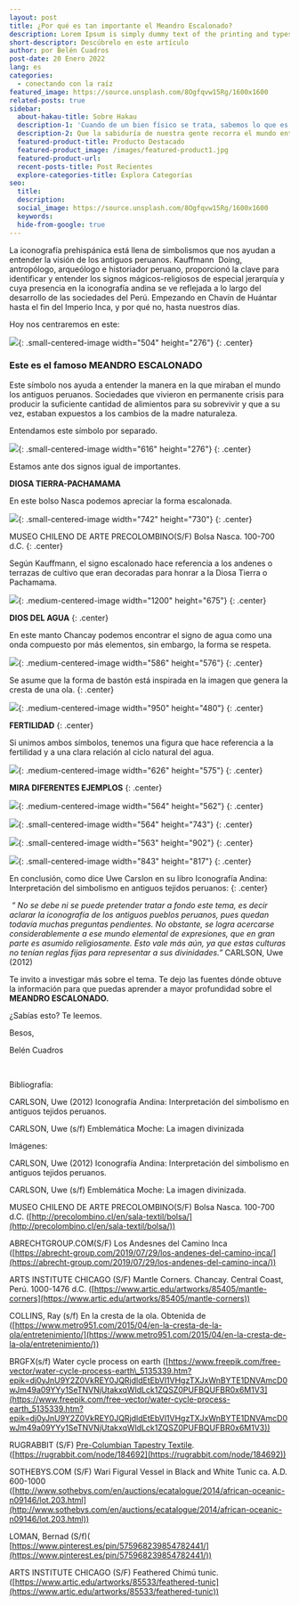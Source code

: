 ```yaml
---
layout: post
title: ¿Por qué es tan importante el Meandro Escalonado?
description: Lorem Ipsum is simply dummy text of the printing and typesetting industry.
short-descriptor: Descúbrelo en este artículo
author: por Belén Cuadros
post-date: 20 Enero 2022
lang: es
categories:
  - conectando con la raíz
featured_image: https://source.unsplash.com/8Ogfqvw15Rg/1600x1600
related-posts: true
sidebar:
  about-hakau-title: Sobre Hakau
  description-1: 'Cuando de un bien físico se trata, sabemos lo que es necesario para poder heredar. Pero cuando de un saber hablamos, necesitamos concretamente una sola cosa: escuchar.'
  description-2: Que la sabiduría de nuestra gente recorra el mundo entero, que lo que es realmente importante encuentre siempre alguien para viajar a través del tiempo y el espacio, a través de la pacha.
  featured-product-title: Producto Destacado
  featured-product_image: /images/featured-product1.jpg
  featured-product-url:
  recent-posts-title: Post Recientes
  explore-categories-title: Explora Categorías
seo:
  title:
  description:
  social_image: https://source.unsplash.com/8Ogfqvw15Rg/1600x1600
  keywords:
  hide-from-google: true
---
```

La iconograf&iacute;a prehisp&aacute;nica est&aacute; llena de simbolismos que nos ayudan a entender la visi&oacute;n de los antiguos peruanos. Kauffmann&nbsp; Doing, antrop&oacute;logo, arque&oacute;logo e historiador peruano, proporcion&oacute; la clave para identificar y entender los signos m&aacute;gicos-religiosos de especial jerarqu&iacute;a y cuya presencia en la iconograf&iacute;a andina se ve reflejada a lo largo del desarrollo de las sociedades del Per&uacute;. Empezando en Chav&iacute;n de Hu&aacute;ntar hasta el fin del Imperio Inca, y por qué no, hasta nuestros d&iacute;as.

Hoy nos centraremos en este:

![](/images/hakau-blog-meandro1.png){: .small-centered-image width="504" height="276"}
{: .center}

### **Este es el famoso MEANDRO ESCALONADO**

Este s&iacute;mbolo nos ayuda a entender la manera en la que miraban el mundo los antiguos peruanos. Sociedades que vivieron en permanente crisis para producir la suficiente cantidad de alimientos para su sobrevivir y que a su vez, estaban expuestos a los cambios de la madre naturaleza.

Entendamos este s&iacute;mbolo por separado.

![](/images/hakau-blog-meandro2.png){: .small-centered-image width="616" height="276"}
{: .center}

Estamos ante dos signos igual de importantes.

**DIOSA TIERRA-PACHAMAMA**

En este bolso Nasca podemos apreciar la forma escalonada.

![](/images/hakau-blog-meandro3.png){: .small-centered-image width="742" height="730"}
{: .center}

MUSEO CHILENO DE ARTE PRECOLOMBINO(S/F) Bolsa Nasca. 100-700 d.C.
{: .center}

Seg&uacute;n Kauffmann, el signo escalonado hace referencia a los andenes o terrazas de cultivo que eran decoradas para honrar a la Diosa Tierra o Pachamama.

![](/images/hakau-blog-meandro4.jpg){: .medium-centered-image width="1200" height="675"}
{: .center}

**DIOS DEL AGUA**
{: .center}

En este manto Chancay podemos encontrar el signo de agua como una onda compuesto por m&aacute;s elementos, sin embargo, la forma se respeta.

![](/images/hakau-blog-meandro5.png){: .medium-centered-image width="586" height="576"}
{: .center}

Se asume que la forma de bast&oacute;n est&aacute; inspirada en la imagen que genera la cresta de una ola.
{: .center}

![](/images/hakau-blog-meandro6.jpg){: .medium-centered-image width="950" height="480"}
{: .center}

**FERTILIDAD**
{: .center}

Si unimos ambos s&iacute;mbolos, tenemos una figura que hace referencia a la fertilidad y a una clara relaci&oacute;n al ciclo natural del agua.

![](/images/hakau-blog-meandro7.jpg){: .medium-centered-image width="626" height="575"}
{: .center}

**MIRA DIFERENTES EJEMPLOS**
{: .center}

![](/images/hakau-blog-meandro8.jpg){: .medium-centered-image width="564" height="562"}
{: .center}

![](/images/hakau-blog-meandro9.jpg){: .small-centered-image width="564" height="743"}
{: .center}

![](/images/hakau-blog-meandro10.jpg){: .small-centered-image width="563" height="902"}
{: .center}

![](/images/hakau-blog-meandro11.jpg){: .small-centered-image width="843" height="817"}
{: .center}

En conclusi&oacute;n, como dice Uwe Carslon en su libro Iconograf&iacute;a Andina: Interpretaci&oacute;n del simbolismo en antiguos tejidos peruanos:
{: .center}

*&nbsp;“ No se debe ni se puede pretender tratar a fondo este tema, es decir aclarar la iconograf&iacute;a de los antiguos pueblos peruanos, pues quedan todav&iacute;a muchas preguntas pendientes. No obstante, se logra acercarse considerablemente a ese mundo elemental de expresiones, que en gran parte es asumido religiosamente. Esto vale m&aacute;s a&uacute;n, ya que estas culturas no ten&iacute;an reglas fijas para representar a sus divinidades.”* CARLSON, Uwe (2012)

Te invito a investigar m&aacute;s sobre el tema. Te dejo las fuentes d&oacute;nde obtuve la informaci&oacute;n para que puedas aprender a mayor profundidad sobre el **MEANDRO ESCALONADO.**

&iquest;Sab&iacute;as esto? Te leemos.

Besos,

Belén Cuadros

&nbsp;

Bibliograf&iacute;a:

CARLSON, Uwe (2012) Iconograf&iacute;a Andina: Interpretaci&oacute;n del simbolismo en antiguos tejidos peruanos.

CARLSON, Uwe (s/f) Emblem&aacute;tica Moche: La imagen divinizada

Im&aacute;genes:

CARLSON, Uwe (2012) Iconograf&iacute;a Andina: Interpretaci&oacute;n del simbolismo en antiguos tejidos peruanos.

CARLSON, Uwe (s/f) Emblem&aacute;tica Moche: La imagen divinizada.

MUSEO CHILENO DE ARTE PRECOLOMBINO(S/F) Bolsa Nasca. 100-700 d.C. ([http://precolombino.cl/en/sala-textil/bolsa/](http://precolombino.cl/en/sala-textil/bolsa/))

ABRECHTGROUP.COM(S/F) Los Andesnes del Camino Inca ([https://abrecht-group.com/2019/07/29/los-andenes-del-camino-inca/](https://abrecht-group.com/2019/07/29/los-andenes-del-camino-inca/))

ARTS INSTITUTE CHICAGO (S/F) Mantle Corners. Chancay. Central Coast, Per&uacute;. 1000-1476 d.C. ([https://www.artic.edu/artworks/85405/mantle-corners](https://www.artic.edu/artworks/85405/mantle-corners))

COLLINS, Ray (s/f) En la cresta de la ola. Obtenida de ([https://www.metro951.com/2015/04/en-la-cresta-de-la-ola/entretenimiento/](https://www.metro951.com/2015/04/en-la-cresta-de-la-ola/entretenimiento/))

BRGFX(s/f) Water cycle process on earth ([https://www.freepik.com/free-vector/water-cycle-process-earth\_5135339.htm?epik=dj0yJnU9Y2Z0VkREY0JQRjdldEtEbVl1VHgzTXJxWnBYTE1DNVAmcD0wJm49a09YYy1SeTNVNjUtakxqWldLck1ZQSZ0PUFBQUFBR0x6M1V3](https://www.freepik.com/free-vector/water-cycle-process-earth_5135339.htm?epik=dj0yJnU9Y2Z0VkREY0JQRjdldEtEbVl1VHgzTXJxWnBYTE1DNVAmcD0wJm49a09YYy1SeTNVNjUtakxqWldLck1ZQSZ0PUFBQUFBR0x6M1V3))

RUGRABBIT (S/F) [Pre-Columbian Tapestry Textile](https://rugrabbit.com/node/184692). ([https://rugrabbit.com/node/184692](https://rugrabbit.com/node/184692))

SOTHEBYS.COM (S/F) Wari Figural Vessel in Black and White Tunic ca. A.D. 600-1000 ([http://www.sothebys.com/en/auctions/ecatalogue/2014/african-oceanic-n09146/lot.203.html](http://www.sothebys.com/en/auctions/ecatalogue/2014/african-oceanic-n09146/lot.203.html))

LOMAN, Bernad (S/f)( [https://www.pinterest.es/pin/575968239854782441/](https://www.pinterest.es/pin/575968239854782441/))

ARTS INSTITUTE CHICAGO (S/F) Feathered Chim&uacute; tunic. ([https://www.artic.edu/artworks/85533/feathered-tunic](https://www.artic.edu/artworks/85533/feathered-tunic))